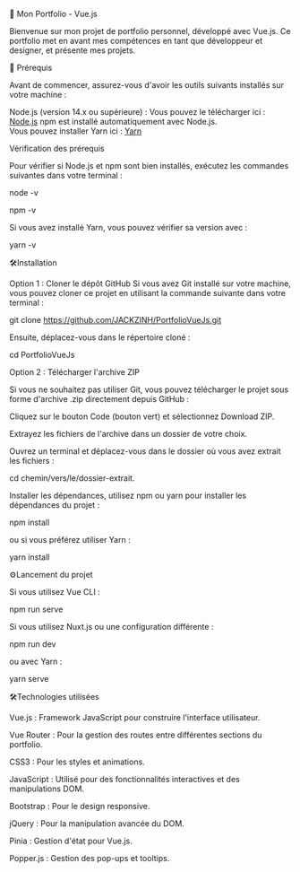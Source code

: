🎨 Mon Portfolio - Vue.js

Bienvenue sur mon projet de portfolio personnel, développé avec Vue.js. Ce portfolio met en avant mes compétences en tant que développeur et designer, et présente mes projets.

🚀 Prérequis

Avant de commencer, assurez-vous d'avoir les outils suivants installés sur votre machine :

Node.js (version 14.x ou supérieure) : Vous pouvez le télécharger ici : [Node.js](https://nodejs.org/fr)
npm est installé automatiquement avec Node.js.  
Vous pouvez installer Yarn ici : [Yarn](https://classic.yarnpkg.com/lang/en/docs/install/#windows-stable)

Vérification des prérequis

Pour vérifier si Node.js et npm sont bien installés, exécutez les commandes suivantes dans votre terminal :

node -v

npm -v

Si vous avez installé Yarn, vous pouvez vérifier sa version avec :

yarn -v

🛠️Installation

Option 1 : Cloner le dépôt GitHub
Si vous avez Git installé sur votre machine, vous pouvez cloner ce projet en utilisant la commande suivante dans votre terminal :

git clone https://github.com/JACKZINH/PortfolioVueJs.git

Ensuite, déplacez-vous dans le répertoire cloné :

cd PortfolioVueJs

Option 2 : Télécharger l'archive ZIP

Si vous ne souhaitez pas utiliser Git, vous pouvez télécharger le projet sous forme d'archive .zip directement depuis GitHub :

Cliquez sur le bouton Code (bouton vert) et sélectionnez Download ZIP.

Extrayez les fichiers de l'archive dans un dossier de votre choix.

Ouvrez un terminal et déplacez-vous dans le dossier où vous avez extrait les fichiers :

cd chemin/vers/le/dossier-extrait.

Installer les dépendances,
utilisez npm ou yarn pour installer les dépendances du projet :

npm install

ou si vous préférez utiliser Yarn :

yarn install

⚙️Lancement du projet

Si vous utilisez Vue CLI :

npm run serve

Si vous utilisez Nuxt.js ou une configuration différente :

npm run dev

ou avec Yarn :

yarn serve

🛠️Technologies utilisées

Vue.js : Framework JavaScript pour construire l'interface utilisateur.

Vue Router : Pour la gestion des routes entre différentes sections du portfolio.

CSS3 : Pour les styles et animations.

JavaScript : Utilisé pour des fonctionnalités interactives et des manipulations DOM.

Bootstrap : Pour le design responsive.

jQuery : Pour la manipulation avancée du DOM.

Pinia : Gestion d'état pour Vue.js.

Popper.js : Gestion des pop-ups et tooltips.
